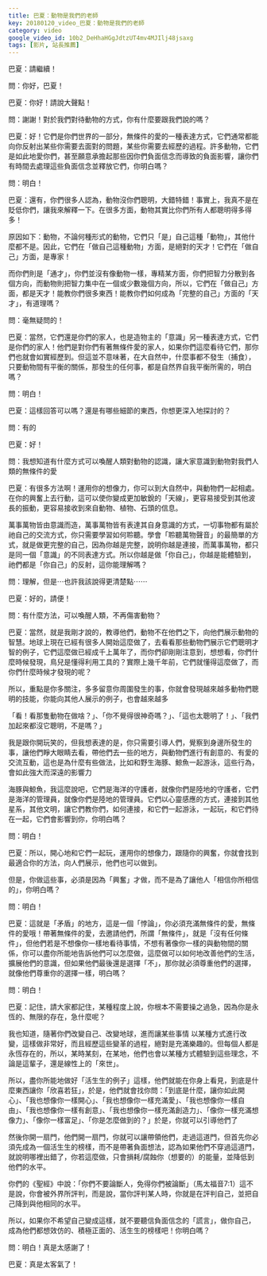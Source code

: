 ```yaml
---
title: 巴夏：動物是我們的老師
key: 20180120_video_巴夏：動物是我們的老師
category: video
google_video_id: 10b2_DeHhaHGgJdtzUT4mv4MJIlj48jsaxg
tags: [影片, 站長推薦]
---
```


巴夏：請繼續！

問：你好，巴夏！

巴夏：你好！請說大聲點！

問：謝謝！對於我們對待動物的方式，你有什麼要跟我們說的嗎？

巴夏：好！它們是你們世界的一部分，無條件的愛的一種表達方式，它們通常都能向你反射出某些你需要去面對的問題，某些你需要去經歷的過程。許多動物，它們是如此地愛你們，甚至願意承擔起那些因你們負面信念而導致的負面影響，讓你們有時間去處理這些負面信念並釋放它們，你明白嗎？

問：明白！

巴夏：還有，你們很多人認為，動物沒你們聰明，大錯特錯！事實上，我真不是在貶低你們，讓我來解釋一下。在很多方面，動物其實比你們所有人都聰明得多得多！

原因如下：動物，不論何種形式的動物，它們只「是」自己這種「動物」，其他什麼都不是。因此，它們在「做自己這種動物」方面，是絕對的天才！它們在「做自己」方面，是專家！

而你們則是「通才」，你們並沒有像動物一樣，專精某方面，你們把智力分散到各個方向，而動物則把智力集中在一個或少數幾個方向，所以，它們在「做自己」方面，都是天才！能教你們很多東西！能教你們如何成為「完整的自己」方面的「天才」，有道理嗎？

問：毫無疑問的！

巴夏：當然，它們還是你們的家人，也是造物主的「意識」另一種表達方式，它們是你們的家人！他們是對你們有著無條件愛的家人，如果你們這麼看待它們，那你們也就會如實經歷到。但這並不意味著，在大自然中，什麼事都不發生（捕食），只要動物間有平衡的關係，那發生的任何事，都是自然界自我平衡所需的，明白嗎？

問：明白！

巴夏：這樣回答可以嗎？還是有哪些細節的東西，你想更深入地探討的？

問：有的

巴夏：好！

問：我想知道有什麼方式可以喚醒人類對動物的認識，讓大家意識到動物對我們人類的無條件的愛

巴夏：有很多方法啊！運用你的想像力，你可以到大自然中，與動物們一起相處。在你的興奮上去行動，這可以使你變成更加敏銳的「天線」，更容易接受到其他波長的振動，更容易接收到來自動物、植物、石頭的信息。

萬事萬物皆由意識而造，萬事萬物皆有表達其自身意識的方式，一切事物都有屬於祂自己的交流方式，你只需要學習如何聆聽。學會「聆聽萬物聲音」的最簡單的方式，就是做更完整的自己，因為你越是完整，說明你越是連接，而萬事萬物，都只是同一個「意識」的不同表達方式。所以你越是做「你自己」，你越是能體驗到，祂們都是「你自己」的反射，這你能理解嗎？

問：理解，但是⋯也許我該說得更清楚點⋯⋯

巴夏：好的，請便！

問：有什麼方法，可以喚醒人類，不再傷害動物？

巴夏：當然，就是我剛才說的，教導他們，動物不在他們之下，向他們展示動物的智慧。地球上現在已經有很多人開始這麼做了，去看看那些動物們展示它們聰明才智的例子，它們這麼做已經成千上萬年了，而你們卻剛剛注意到，想想看，你們什麼時候發現，鳥兒是懂得利用工具的？實際上幾千年前，它們就懂得這麼做了，而你們什麼時候才發現的呢？

所以，重點是你多關注，多多留意你周圍發生的事，你就會發現越來越多動物們聰明的技能，你能向其他人展示的例子，也會越來越多

「看！看那隻動物在做啥？」、「你不覺得很神奇嗎？」、「這也太聰明了！」、「我們加起來都沒它聰明，不是嗎？」

我是跟你開玩笑的，但我想表達的是，你只需要引導人們，覺察到身邊所發生的事，讓他們睜大眼睛去看，帶他們去一些的地方，與動物們進行有創意的、有愛的交流互動，這也是為什麼有些做法，比如和野生海豚、鯨魚一起游泳，這些行為，會如此強大而深遠的影響力

海豚與鯨魚，我這麼說吧，它們是海洋的守護者，就像你們是陸地的守護者，它們是海洋的管理員，就像你們是陸地的管理員。它們以心靈感應的方式，連接到其他星系，其他文明，讓它們教你們，如何連接，和它們一起游泳，一起玩，和它們待在一起，它們會影響到你，你明白嗎？

問：明白！

巴夏：所以，開心地和它們一起玩，運用你的想像力，跟隨你的興奮，你就會找到最適合你的方法，向人們展示，他們也可以做到。

但是，你做這些事，必須是因為「興奮」才做，而不是為了讓他人「相信你所相信的」，你明白嗎？

問：明白！

巴夏：這就是「矛盾」的地方，這是一個「悖論」，你必須充滿無條件的愛，無條件的愛哦！帶著無條件的愛，去邀請他們，所謂「無條件」，就是「沒有任何條件」，但他們若是不想像你一樣地看待事情，不想有著像你一樣的與動物間的關係，你可以盡你所能地告訴他們可以怎麼做，這麼做可以如何地改善他們的生活，擴展他們的意識，但如果他們最後還是選擇「不」，那你就必須尊重他們的選擇，就像他們尊重你的選擇一樣，明白嗎？

問：明白！

巴夏：記住，請大家都記住，某種程度上說，你根本不需要操之過急，因為你是永恆的、無限的存在，急什麼呢？

我也知道，隨著你們改變自己、改變地球，進而讓某些事情 以某種方式進行改變，這樣做非常好，而且經歷這些變革的過程，絕對是充滿樂趣的。但每個人都是永恆存在的，所以，某時某刻，在某地，他們也會以某種方式體驗到這些理念，不論是這輩子，還是線性上的「來世」。

所以，盡你所能地做好「活生生的例子」這樣，他們就能在你身上看見，到底是什麼東西讓你「欣喜若狂」，於是，他們就會找你問：「到底是什麼，讓你如此開心」、「我也想像你一樣開心」、「我也想像你一樣充滿愛」、「我也想像你一樣自由」、「我也想像你一樣有創意」、「我也想像你一樣充滿創造力」、「像你一樣充滿想像力」、「像你一樣富足」、「你是怎麼做到的？」於是，你就可以引導他們了

然後你開一扇門，他們開一扇門，你就可以讓帶領他們，走過這道門，但首先你必須先成為一個活生生的榜樣，而不是帶著負面想法，認為如果他們不穿過這道門，就說明哪裡出錯了，你若這麼做，只會損耗/腐蝕你（想要的）的能量，並降低到他們的水平。

你們的《聖經》中說：「你們不要論斷人，免得你們被論斷」（馬太福音7:1）這不是說，你會被外界所評判，而是說，當你評判某人時，你就是在評判自己，並把自己降到與他相同的水平。

所以，如果你不希望自己變成這樣，就不要聽信負面信念的「謊言」，做你自己，成為他們都想效仿的、積極正面的、活生生的榜樣吧！你明白嗎？

問：明白！真是太感謝了！

巴夏：真是太客氣了！
